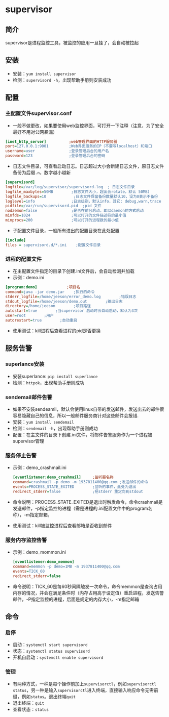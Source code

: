 # supervisor

## 简介

supervisor是进程监控工具，被监控的应用一旦挂了，会自动被拉起

## 安装

- 安装：`yum install supervisor`
- 检测：`supervisord -h`，出现帮助手册则安装成功

## 配置

### 主配置文件supervisor.conf

- 一般不做更改，如果要使用web监控界面，可打开一下注释（注意，为了安全最好不用对公网暴漏）

```ini
[inet_http_server]          ;web管理界面的HTTP服务器
port=127.0.0.1:9001         ;Web界面服务的IP（不要写localhost）和端口
username=user               ;登录管理后台的用户名
password=123                ;登录管理后台的密码
```

- 日志文件目录，可查看启动日志。日志超过大小会新建日志文件，原日志文件备份为后缀`.n`，数字越小越新

```ini
[supervisord]
logfile=/var/log/supervisor/supervisord.log  ; 日志文件目录
logfile_maxbytes=50MB        ;日志文件大小，超出会rotate，默认 50MB)
logfile_backups=10            ;日志文件保留备份数量默认10，设为0表示不备份
loglevel=info                ;日志级别，默认info，其它: debug,warn,trace
pidfile=/var/run/supervisord.pid  ;pid 文件
nodaemon=false               ;是否在前台启动，即以daemon的方式启动
minfds=1024                  ;可以打开的文件描述符的最小值
minprocs=200                 ;可以打开的进程数的最小值
```

- 子配置文件目录，一般所有进出的配置目录在此处配置

```ini
[include]
files = supervisord.d/*.ini    ;配置文件目录
```

### 进程的配置文件

- 在主配置文件指定的目录下创建.ini文件后，会自动检测并加载
- 示例：demo.ini

```ini
[program:demo]             ;项目名
command=java -jar demo.jar    ;执行的命令
stderr_logfile=/home/jeeson/error_demo.log        ;错误日志
stdout_logfile=/home/jeeson/demo.out        ;输出日志
directory=/home/jeeson        ;项目路径
autostart=true        ;当supervisor 启动时会自动启动，默认为3次
user=root        ;用户
autorestart=true        ;自动重启
```

- 使用测试：kill进程后查看进程的pid是否更换

## 服务告警

### superlance安装

- 安装superlance: `pip install superlance`
- 检测：`httpok`，出现帮助手册则成功

### sendemail邮件告警

- 如果不安装sendeamil，默认会使用linux自带的发送邮件，发送出去的邮件很容易隐藏自己的信息，所以一般邮件服务商针对这些邮件会报错.
- 安装：`yum install sendemail`
- 检测：`sendemail -h`，出现帮助手册则成功
- 配置：在主文件的目录下创建.ini文件，将邮件告警服务作为一个进程被supervisor管理

### 服务停止告警

- 示例：demo_crashmail.ini
  
  ```ini
  [eventlistener:demo_crashmail]     ;监听器名称  
  command=crashmail -p demo -m 1937811400@qq.com ;发送邮件的命令
  events=PROCESS_STATE_EXITED        ;监听的事件，此处为退出
  redirect_stderr=false              ;把stderr 重定向到stdout
  ```

- 命令说明：PROCESS_STATE_EXITED是退出时触发命令，命令crashmail是发送邮件，-p指定监控的进程（需是进程的.ini配置文件中的program名称），-m指定邮箱，
- 使用测试：kill被监控进程后查看邮箱是否收到邮件

### 服务内存监控告警

- 示例：demo_mommon.ini
  
  ```ini
  [eventlistener:demo_memmon]
  command=memmon -p demo=1MB -m 1937811400@qq.com
  events=TICK_60
  redirect_stderr=false
  ```

- 命令说明：TICK_60是每60秒间隔触发一次命令，命令memmon是查询占用内存的情况，并会在满足条件时（内存占用高于设定值）重启进程，发送告警邮件，-P指定监控的进程，后面是规定的内存大小，-m指定邮箱

## 命令

### 启停

- 启动：`systemctl start supervisord`
- 状态：`systemctl status supervisord`
- 开机自启动：`systemctl enable supervisord`

### 管理

- 有两种方式，一种是每个操作前加上`supervisorctl`，例如`supervisorctl status`，另一种是输入`supervisorctl`进入终端，直接输入响应命令无需前缀，例如`status`。退出终端`quit`
- 退出终端：`quit`
- 查看状态：`status`
